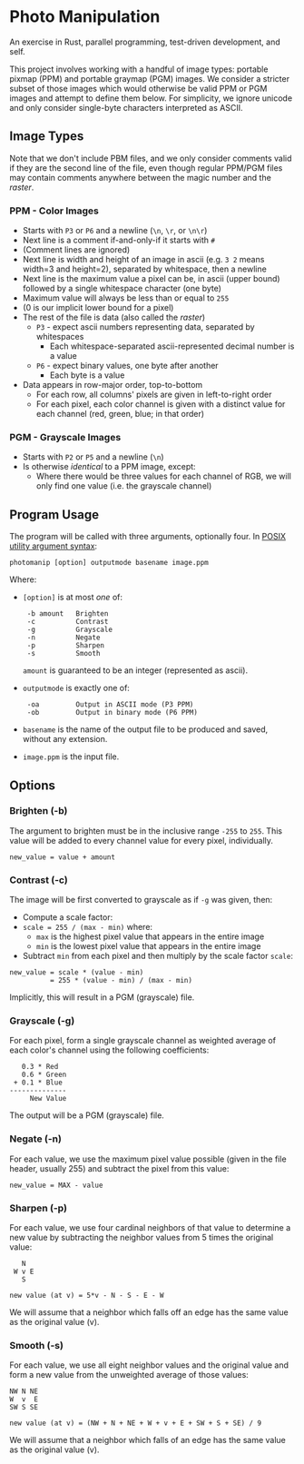 # Photo Manipulation
An exercise in Rust, parallel programming, test-driven development, and self.

This project involves working with a handful of image types: portable pixmap
(PPM) and portable graymap (PGM) images. We consider a stricter subset of those
images which would otherwise be valid PPM or PGM images and attempt to define
them below. For simplicity, we ignore unicode and only consider single-byte
characters interpreted as ASCII.



## Image Types
Note that we don't include PBM files, and we only consider comments valid if
they are the second line of the file, even though regular PPM/PGM files may
contain comments anywhere between the magic number and the _raster_.

### PPM - Color Images
- Starts with `P3` or `P6` and a newline (`\n`, `\r`, or `\n\r`)
- Next line is a comment if-and-only-if it starts with `#`
- (Comment lines are ignored)
- Next line is width and height of an image in ascii (e.g. `3 2` means width=3
  and height=2), separated by whitespace, then a newline
- Next line is the maximum value a pixel can be, in ascii (upper bound)
  followed by a single whitespace character (one byte)
- Maximum value will always be less than or equal to `255`
- (0 is our implicit lower bound for a pixel)
- The rest of the file is data (also called the _raster_)
  - `P3` - expect ascii numbers representing data, separated by whitespaces
    - Each whitespace-separated ascii-represented decimal number is a value
  - `P6` - expect binary values, one byte after another
    - Each byte is a value
- Data appears in row-major order, top-to-bottom
  - For each row, all columns' pixels are given in left-to-right order
  - For each pixel, each color channel is given with a distinct value for each
    channel (red, green, blue; in that order)

### PGM - Grayscale Images
- Starts with `P2` or `P5` and a newline (`\n`)
- Is otherwise *identical* to a PPM image, except:
  - Where there would be three values for each channel of RGB, we will only
    find one value (i.e. the grayscale channel)



## Program Usage

The program will be called with three arguments, optionally four.
In [POSIX utility argument syntax](https://pubs.opengroup.org/onlinepubs/9699919799/basedefs/V1_chap12.html#tag_12_01):

```
photomanip [option] outputmode basename image.ppm
```
Where:
- `[option]` is at most *one* of:
  ```
   -b amount   Brighten
   -c          Contrast
   -g          Grayscale
   -n          Negate
   -p          Sharpen
   -s          Smooth
  ```
  `amount` is guaranteed to be an integer (represented as ascii).

- `outputmode` is exactly one of:
  ```
   -oa         Output in ASCII mode (P3 PPM)
   -ob         Output in binary mode (P6 PPM)
  ```

- `basename` is the name of the output file to be produced and saved, without
  any extension.

- `image.ppm` is the input file.


## Options

### Brighten (-b)
The argument to brighten must be in the inclusive range `-255` to `255`. This
value will be added to every channel value for every pixel, individually.
```
new_value = value + amount
```


### Contrast (-c)
The image will be first converted to grayscale as if `-g` was given, then:
- Compute a scale factor:
- `scale = 255 / (max - min)` where:
  - `max` is the highest pixel value that appears in the entire image
  - `min` is the lowest pixel value that appears in the entire image
- Subtract `min` from each pixel and then multiply by the scale factor `scale`:
```
new_value = scale * (value - min)
          = 255 * (value - min) / (max - min)
```

Implicitly, this will result in a PGM (grayscale) file.


### Grayscale (-g)
For each pixel, form a single grayscale channel as weighted average of each
color's channel using the following coefficients:
```
   0.3 * Red
   0.6 * Green
 + 0.1 * Blue
--------------
     New Value
```

The output will be a PGM (grayscale) file.


### Negate (-n)
For each value, we use the maximum pixel value possible (given in the file
header, usually 255) and subtract the pixel from this value:
```
new_value = MAX - value
```


### Sharpen (-p)
For each value, we use four cardinal neighbors of that value to determine a new
value by subtracting the neighbor values from 5 times the original value:
```
   N
 W v E
   S

new value (at v) = 5*v - N - S - E - W
```

We will assume that a neighbor which falls off an edge has the same value as the original value (v).

### Smooth (-s)
For each value, we use all eight neighbor values and the original value and form a new value from the unweighted average of those values:
```
NW N NE
W  v  E
SW S SE

new value (at v) = (NW + N + NE + W + v + E + SW + S + SE) / 9
```

We will assume that a neighbor which falls of an edge has the same value as the original value (v).
